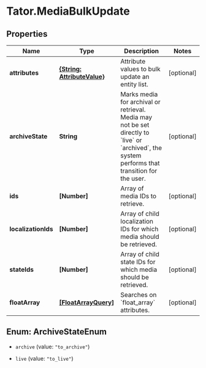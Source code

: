 # Tator.MediaBulkUpdate

## Properties

Name | Type | Description | Notes
------------ | ------------- | ------------- | -------------
**attributes** | [**{String: AttributeValue}**](AttributeValue.md) | Attribute values to bulk update an entity list. | [optional] 
**archiveState** | **String** | Marks media for archival or retrieval. Media may not be set directly to &#x60;live&#x60; or &#x60;archived&#x60;, the system performs that transition for the user. | [optional] 
**ids** | **[Number]** | Array of media IDs to retrieve. | [optional] 
**localizationIds** | **[Number]** | Array of child localization IDs for which media should be retrieved. | [optional] 
**stateIds** | **[Number]** | Array of child state IDs for which media should be retrieved. | [optional] 
**floatArray** | [**[FloatArrayQuery]**](FloatArrayQuery.md) | Searches on &#x60;float_array&#x60; attributes. | [optional] 



## Enum: ArchiveStateEnum


* `archive` (value: `"to_archive"`)

* `live` (value: `"to_live"`)




